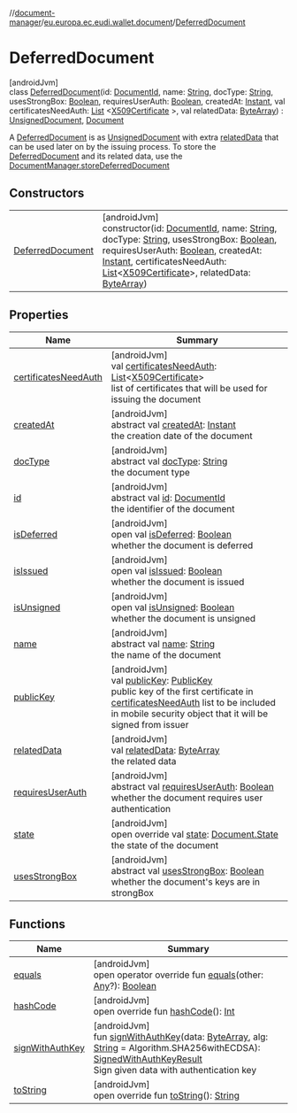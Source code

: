 //[document-manager](../../../index.md)/[eu.europa.ec.eudi.wallet.document](../index.md)/[DeferredDocument](index.md)

# DeferredDocument

[androidJvm]\
class [DeferredDocument](index.md)(id: [DocumentId](../-document-id/index.md),
name: [String](https://kotlinlang.org/api/latest/jvm/stdlib/kotlin/-string/index.html),
docType: [String](https://kotlinlang.org/api/latest/jvm/stdlib/kotlin/-string/index.html),
usesStrongBox: [Boolean](https://kotlinlang.org/api/latest/jvm/stdlib/kotlin/-boolean/index.html),
requiresUserAuth: [Boolean](https://kotlinlang.org/api/latest/jvm/stdlib/kotlin/-boolean/index.html),
createdAt: [Instant](https://developer.android.com/reference/kotlin/java/time/Instant.html), val
certificatesNeedAuth: [List](https://kotlinlang.org/api/latest/jvm/stdlib/kotlin.collections/-list/index.html)
&lt;[X509Certificate](https://developer.android.com/reference/kotlin/java/security/cert/X509Certificate.html)
&gt;, val
relatedData: [ByteArray](https://kotlinlang.org/api/latest/jvm/stdlib/kotlin/-byte-array/index.html)) : [UnsignedDocument](../-unsigned-document/index.md), [Document](../-document/index.md)

A [DeferredDocument](index.md) is as [UnsignedDocument](../-unsigned-document/index.md) with
extra [relatedData](related-data.md) that can be used later on by the issuing process. To store
the [DeferredDocument](index.md) and its related data, use
the [DocumentManager.storeDeferredDocument](../-document-manager/store-deferred-document.md)

## Constructors

|                                           |                                                                                                                                                                                                                                                                                                                                                                                                                                                                                                                                                                                                                                                                                                                                                                                                                                                                                                         |
|-------------------------------------------|---------------------------------------------------------------------------------------------------------------------------------------------------------------------------------------------------------------------------------------------------------------------------------------------------------------------------------------------------------------------------------------------------------------------------------------------------------------------------------------------------------------------------------------------------------------------------------------------------------------------------------------------------------------------------------------------------------------------------------------------------------------------------------------------------------------------------------------------------------------------------------------------------------|
| [DeferredDocument](-deferred-document.md) | [androidJvm]<br>constructor(id: [DocumentId](../-document-id/index.md), name: [String](https://kotlinlang.org/api/latest/jvm/stdlib/kotlin/-string/index.html), docType: [String](https://kotlinlang.org/api/latest/jvm/stdlib/kotlin/-string/index.html), usesStrongBox: [Boolean](https://kotlinlang.org/api/latest/jvm/stdlib/kotlin/-boolean/index.html), requiresUserAuth: [Boolean](https://kotlinlang.org/api/latest/jvm/stdlib/kotlin/-boolean/index.html), createdAt: [Instant](https://developer.android.com/reference/kotlin/java/time/Instant.html), certificatesNeedAuth: [List](https://kotlinlang.org/api/latest/jvm/stdlib/kotlin.collections/-list/index.html)&lt;[X509Certificate](https://developer.android.com/reference/kotlin/java/security/cert/X509Certificate.html)&gt;, relatedData: [ByteArray](https://kotlinlang.org/api/latest/jvm/stdlib/kotlin/-byte-array/index.html)) |

## Properties

| Name                                                                    | Summary                                                                                                                                                                                                                                                                                                                                                                   |
|-------------------------------------------------------------------------|---------------------------------------------------------------------------------------------------------------------------------------------------------------------------------------------------------------------------------------------------------------------------------------------------------------------------------------------------------------------------|
| [certificatesNeedAuth](../-unsigned-document/certificates-need-auth.md) | [androidJvm]<br>val [certificatesNeedAuth](../-unsigned-document/certificates-need-auth.md): [List](https://kotlinlang.org/api/latest/jvm/stdlib/kotlin.collections/-list/index.html)&lt;[X509Certificate](https://developer.android.com/reference/kotlin/java/security/cert/X509Certificate.html)&gt;<br>list of certificates that will be used for issuing the document |
| [createdAt](../-document/created-at.md)                                 | [androidJvm]<br>abstract val [createdAt](../-document/created-at.md): [Instant](https://developer.android.com/reference/kotlin/java/time/Instant.html)<br>the creation date of the document                                                                                                                                                                               |
| [docType](../-document/doc-type.md)                                     | [androidJvm]<br>abstract val [docType](../-document/doc-type.md): [String](https://kotlinlang.org/api/latest/jvm/stdlib/kotlin/-string/index.html)<br>the document type                                                                                                                                                                                                   |
| [id](../-document/id.md)                                                | [androidJvm]<br>abstract val [id](../-document/id.md): [DocumentId](../-document-id/index.md)<br>the identifier of the document                                                                                                                                                                                                                                           |
| [isDeferred](../-document/is-deferred.md)                               | [androidJvm]<br>open val [isDeferred](../-document/is-deferred.md): [Boolean](https://kotlinlang.org/api/latest/jvm/stdlib/kotlin/-boolean/index.html)<br>whether the document is deferred                                                                                                                                                                                |
| [isIssued](../-document/is-issued.md)                                   | [androidJvm]<br>open val [isIssued](../-document/is-issued.md): [Boolean](https://kotlinlang.org/api/latest/jvm/stdlib/kotlin/-boolean/index.html)<br>whether the document is issued                                                                                                                                                                                      |
| [isUnsigned](../-document/is-unsigned.md)                               | [androidJvm]<br>open val [isUnsigned](../-document/is-unsigned.md): [Boolean](https://kotlinlang.org/api/latest/jvm/stdlib/kotlin/-boolean/index.html)<br>whether the document is unsigned                                                                                                                                                                                |
| [name](../-document/name.md)                                            | [androidJvm]<br>abstract val [name](../-document/name.md): [String](https://kotlinlang.org/api/latest/jvm/stdlib/kotlin/-string/index.html)<br>the name of the document                                                                                                                                                                                                   |
| [publicKey](../-unsigned-document/public-key.md)                        | [androidJvm]<br>val [publicKey](../-unsigned-document/public-key.md): [PublicKey](https://developer.android.com/reference/kotlin/java/security/PublicKey.html)<br>public key of the first certificate in [certificatesNeedAuth](../-unsigned-document/certificates-need-auth.md) list to be included in mobile security object that it will be signed from issuer         |
| [relatedData](related-data.md)                                          | [androidJvm]<br>val [relatedData](related-data.md): [ByteArray](https://kotlinlang.org/api/latest/jvm/stdlib/kotlin/-byte-array/index.html)<br>the related data                                                                                                                                                                                                           |
| [requiresUserAuth](../-document/requires-user-auth.md)                  | [androidJvm]<br>abstract val [requiresUserAuth](../-document/requires-user-auth.md): [Boolean](https://kotlinlang.org/api/latest/jvm/stdlib/kotlin/-boolean/index.html)<br>whether the document requires user authentication                                                                                                                                              |
| [state](state.md)                                                       | [androidJvm]<br>open override val [state](state.md): [Document.State](../-document/-state/index.md)<br>the state of the document                                                                                                                                                                                                                                          |
| [usesStrongBox](../-document/uses-strong-box.md)                        | [androidJvm]<br>abstract val [usesStrongBox](../-document/uses-strong-box.md): [Boolean](https://kotlinlang.org/api/latest/jvm/stdlib/kotlin/-boolean/index.html)<br>whether the document's keys are in strongBox                                                                                                                                                         |

## Functions

| Name                                                           | Summary                                                                                                                                                                                                                                                                                                                                                                                                              |
|----------------------------------------------------------------|----------------------------------------------------------------------------------------------------------------------------------------------------------------------------------------------------------------------------------------------------------------------------------------------------------------------------------------------------------------------------------------------------------------------|
| [equals](equals.md)                                            | [androidJvm]<br>open operator override fun [equals](equals.md)(other: [Any](https://kotlinlang.org/api/latest/jvm/stdlib/kotlin/-any/index.html)?): [Boolean](https://kotlinlang.org/api/latest/jvm/stdlib/kotlin/-boolean/index.html)                                                                                                                                                                               |
| [hashCode](hash-code.md)                                       | [androidJvm]<br>open override fun [hashCode](hash-code.md)(): [Int](https://kotlinlang.org/api/latest/jvm/stdlib/kotlin/-int/index.html)                                                                                                                                                                                                                                                                             |
| [signWithAuthKey](../-unsigned-document/sign-with-auth-key.md) | [androidJvm]<br>fun [signWithAuthKey](../-unsigned-document/sign-with-auth-key.md)(data: [ByteArray](https://kotlinlang.org/api/latest/jvm/stdlib/kotlin/-byte-array/index.html), alg: [String](https://kotlinlang.org/api/latest/jvm/stdlib/kotlin/-string/index.html) = Algorithm.SHA256withECDSA): [SignedWithAuthKeyResult](../-signed-with-auth-key-result/index.md)<br>Sign given data with authentication key |
| [toString](to-string.md)                                       | [androidJvm]<br>open override fun [toString](to-string.md)(): [String](https://kotlinlang.org/api/latest/jvm/stdlib/kotlin/-string/index.html)                                                                                                                                                                                                                                                                       |
